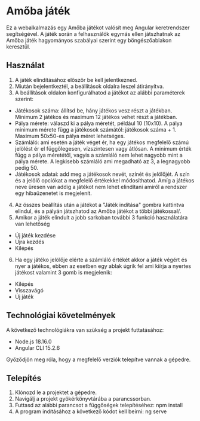 # Amőba játék

Ez a webalkalmazás egy Amőba játékot valósít meg Angular keretrendszer segítségével. A játék során a felhasználók egymás ellen játszhatnak az Amőba játék hagyományos szabályai szerint egy böngészőablakon keresztül.

## Használat

1. A játék elindításához először be kell jelentkezned.
2. Miután bejelentkeztél, a beállítások oldalra leszel átirányítva.
3. A beállítások oldalon konfigurálhatod a játékot az alábbi paraméterek szerint:
- Játékosok száma: állítsd be, hány játékos vesz részt a játékban. Minimum 2 játékos és maximum 12 játékos vehet részt a játékban.
- Pálya mérete: válaszd ki a pálya méretét, például 10 (10x10). A pálya minimum mérete függ a játékosok számától: játékosok száma + 1. Maximum 50x50-es pálya méret lehetséges.
- Számláló: ami esetén a játék véget ér, ha egy játékos megfelelő számú jelölést ér el függőlegesen, vízszintesen vagy átlósan. A minimum érték függ a pálya méretétől, vagyis a számláló nem lehet nagyobb mint a pálya mérete. A legkisebb számláló ami megadható az 3, a legnagyobb pedig 50.
- Játékosok adatai: add meg a játékosok nevét, színét és jelölőjét. A szín és a jelölő opciókat a megfelelő értékekkel módosíthatod. Amíg a játékos neve üresen van addig a játékot nem lehet elindítani amiről a rendszer egy hibaüzenetet is megjelenít.

4. Az összes beállítás után a játékot a "Játék indítása" gombra kattintva elindul, és a pályán játszhatod az Amőba játékot a többi játékossal/.
5. Amikor a játék elindult a jobb sarkoban további 3 funkció használatára van lehetőség
- Új játék kezdése
- Újra kezdés
- Kilépés
6. Ha egy játéko jelölője elérte a számláló értékét akkor a játék végért és nyer a játékos, ebben az esetben egy ablak úgrik fel ami kiírja a nyertes játékost valamint 3 gomb is megjelenik:
- Kilépés
- Visszavágó
- Új játék

## Technológiai követelmények

A következő technológiákra van szükség a projekt futtatásához:

- Node.js 18.16.0
- Angular CLI 15.2.6

Győződjön meg róla, hogy a megfelelő verziók telepítve vannak a gépedre.

## Telepítés

1. Klónozd le a projektet a gépedre.
2. Navigálj a projekt gyökérkönyvtárába a parancssorban.
3. Futtasd az alábbi parancsot a függőségek telepítéséhez: npm install
4. A program indításához a következő kódot kell beírni: ng serve

